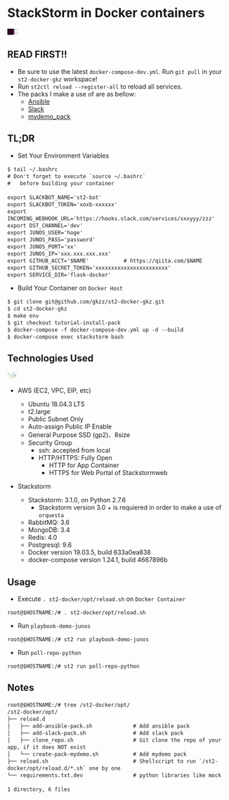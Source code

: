 # StackStorm in Docker containers

<img src="/docs/img/st2_deumo_junos.gif" alt="st2_deumo_junos" style="max-width:5%;">

## READ FIRST!!

- Be sure to use the latest `docker-compose-dev.yml`. Run `git pull` in your `st2-docker-gkz` workspace!
- Run `st2ctl reload --register-all` to reload all services.
- The packs I make a use of are as bellow:
  - [Ansible](https://github.com/StackStorm-Exchange/stackstorm-ansible)
  - [Slack](https://github.com/StackStorm-Exchange/stackstorm-slack)
  - [mydemo_pack](https://github.com/gkzz/mydemo_pack)


## TL;DR

- Set Your Environment Variables
```
$ tail ~/.bashrc
# Don't forget to execute `source ~/.bashrc` 
#   before building your container

export SLACKBOT_NAME='st2-bot'
export SLACKBOT_TOKEN='xoxb-xxxxxx'
export INCOMING_WEBHOOK_URL='https://hooks.slack.com/services/xxxyyy/zzz'
export DST_CHANNEL='dev'
export JUNOS_USER='hoge'
export JUNOS_PASS='password'
export JUNOS_PORT='xx'            
export JUNOS_IP='xxx.xxx.xxx.xxx'               
export GITHUB_ACCT='$NAME'           # https://qiita.com/$NAME
export GITHUB_SECRET_TOKEN='xxxxxxxxxxxxxxxxxxxxxxx'
export SERVICE_DIR='flask-docker'
```

- Build Your Container on `Docker Host`
```
$ git clone git@github.com/gkzz/st2-docker-gkz.git 
$ cd st2-docker-gkz
$ make env
$ git checkout tutorial-install-pack
$ docker-compose -f docker-compose-dev.yml up -d --build
$ docker-compose exec stackstorm bash
```

## Technologies Used

<img src="/docs/img/st2_docker_ansible.png" alt="technologies_used" style="max-width:5%;">

- AWS (EC2, VPC, EIP, etc)
    - Ubuntu 18.04.3 LTS
    - t2.large
    - Public Subnet Only
    - Auto-assign Public IP Enable
    - General Purpose SSD (gp2)、8size 
    - Security Group
        - ssh: accepted from local
        - HTTP/HTTPS: Fully Open
            - HTTP for App Container
            - HTTPS for Web Portal of Stackstormweb

- Stackstorm
    - Stackstorm: 3.1.0, on Python 2.7.6 
        - Stackstorm version 3.0 + is requiered in order to make a use of `orquesta`
    - RabbitMQ: 3.6
    - MongoDB: 3.4
    - Redis: 4.0
    - Postgresql: 9.6
    - Docker version 19.03.5, build 633a0ea838
    - docker-compose version 1.24.1, build 4667896b


## Usage

- Execute `. st2-docker/opt/reload.sh` on `Docker Container`
```
root@$HOSTNAME:/# . st2-docker/opt/reload.sh
````

- Run `playbook-demo-junos`
```
root@$HOSTNAME:/# st2 run playbook-demo-junos
```

- Run `poll-repo-python`
```
root@$HOSTNAME:/# st2 run poll-repo-python
```


## Notes

```
root@$HOSTNAME:/# tree /st2-docker/opt/
/st2-docker/opt/
├── reload.d
│   ├── add-ansible-pack.sh             # Add ansible pack
│   ├── add-slack-pack.sh               # Add slack pack
│   ├── clone_repo.sh                   # Git clone the repo of your app, if it does NOT exist
│   └── create-pack-mydemo.sh           # Add mydemo pack
├── reload.sh                           # Shellscript to run `/st2-docker/opt/reload.d/*.sh` one by one
└── requirements.txt.dev                # python libraries like mock

1 directory, 6 files
```